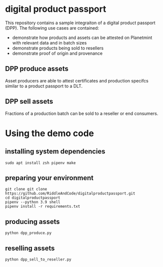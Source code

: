 # digital product passport

This repository contains a sample integraiton of a digital product passport (DPP).
The following use cases are contained:
* demonstrate how products and assets can be attested on Planetmint with relevant data and in batch sizes
* demonstrate products being sold to resellers
* demonstrate proof of origin and provenance
  



## DPP produce assets
Asset producers are able to attest certificates and production specifcs similar to a product passport to a DLT. 

## DPP sell assets
Fractions of a production batch can be sold to a reseller or end consumers.

# Using the demo code

## installing system dependencies
```
sudo apt install zsh pipenv make
```

## preparing your environment
```
git clone git clone https://github.com/RiddleAndCode/digitalproductpassport.git
cd digitalproductpassport
pipenv --python 3.9 shell
pipenv install -r requirements.txt
```


## producing assets
```
python dpp_produce.py
```

## reselling assets
```
python dpp_sell_to_reseller.py
```